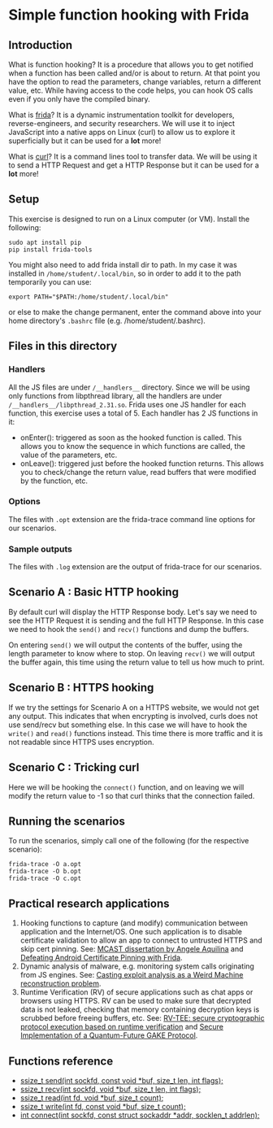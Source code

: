 # Simple function hooking with Frida

## Introduction
What is function hooking? It is a procedure that allows you to get notified when a function has been called and/or is about to return. At that point you have the option to read the parameters, change variables, return a different value, etc. While having access to the code helps, you can hook OS calls even if you only have the compiled binary.

What is [frida](https://frida.re)? It is a dynamic instrumentation toolkit for developers, reverse-engineers, and security researchers. We will use it to inject JavaScript into a native apps on Linux (curl) to allow us to explore it superficially but it can be used for a **lot** more!

What is [curl](https://curl.se/)? It is a command lines tool to transfer data. We will be using it to send a HTTP Request and get a HTTP Response but it can be used for a **lot** more!

## Setup 
This exercise is designed to run on a Linux computer (or VM). Install the following:

```
sudo apt install pip
pip install frida-tools
```

You might also need to add frida install dir to path. In my case it was installed in ```/home/student/.local/bin```, so in order to add it to the path temporarily you can use: 
```
export PATH="$PATH:/home/student/.local/bin"
```
or else to make the change permanent, enter the command above into your home directory's ```.bashrc``` file (e.g. /home/student/.bashrc).

## Files in this directory
### Handlers
All the JS files are under ```/__handlers__``` directory. Since we will be using only functions from libpthread library, all the handlers are under ```/__handlers__/libpthread_2.31.so```. Frida uses one JS handler for each function, this exercise uses a total of 5. Each handler has 2 JS functions in it:

- onEnter(): triggered as soon as the hooked function is called. This allows you to know the sequence in which functions are called, the value of the parameters, etc.
- onLeave(): triggered just before the hooked function returns. This allows you to check/change the return value, read buffers that were modified by the function, etc.

### Options
The files with ```.opt``` extension are the frida-trace command line options for our scenarios.

### Sample outputs
The files with ```.log``` extension are the output of frida-trace for our scenarios.

## Scenario A : Basic HTTP hooking
By default curl will display the HTTP Response body. Let's say we need to see the HTTP Request it is sending and the full HTTP Response. In this case we need to hook the ```send()``` and ```recv()``` functions and dump the buffers.

On entering ```send()``` we will output the contents of the buffer, using the length parameter to know where to stop. On leaving ```recv()``` we will output the buffer again, this time using the return value to tell us how much to print.

## Scenario B : HTTPS hooking
If we try the settings for Scenario A on a HTTPS website, we would not get any output. This indicates that when encrypting is involved, curls does not use send/recv but something else. In this case we will have to  hook the ```write()``` and ```read()``` functions instead. This time there is more traffic and it is not readable since HTTPS uses encryption. 

## Scenario C : Tricking curl
Here we will be hooking the ```connect()``` function, and on leaving we will modify the return value to -1 so that curl thinks that the connection failed.

## Running the scenarios
To run the scenarios, simply call one of the following (for the respective scenario):
```
frida-trace -O a.opt
frida-trace -O b.opt
frida-trace -O c.opt
```

## Practical research applications
1. Hooking functions to capture (and modify) communication between application and the Internet/OS. One such application is to disable certificate validation to allow an app to connect to untrusted HTTPS and skip cert pinning. See: [MCAST dissertation by Angele Aquilina](https://fb.watch/9gtabNlVvI/) and [Defeating Android Certificate Pinning with Frida](https://httptoolkit.tech/blog/frida-certificate-pinning/).
1. Dynamic analysis of malware, e.g. monitoring system calls originating from JS engines. See: [Casting exploit analysis as a Weird Machine reconstruction problem](https://arxiv.org/abs/2109.13100).
1. Runtime Verification (RV) of secure applications such as chat apps or browsers using HTTPS. RV can be used to make sure that decrypted data is not leaked, checking that memory containing decryption keys is scrubbed before freeing buffers, etc. See: [RV-TEE: secure cryptographic protocol execution based on runtime verification](https://link.springer.com/article/10.1007%2Fs11416-021-00391-1) and [Secure Implementation of a
Quantum-Future GAKE Protocol](http://staff.um.edu.mt/__data/assets/pdf_file/0006/479202/STM21.pdf).

## Functions reference
- [ssize_t send(int sockfd, const void *buf, size_t len, int flags);](https://man7.org/linux/man-pages/man2/send.2.html)
- [ssize_t recv(int sockfd, void *buf, size_t len, int flags);](https://man7.org/linux/man-pages/man2/recv.2.html)
- [ssize_t read(int fd, void *buf, size_t count);](https://man7.org/linux/man-pages/man2/read.2.html)
- [ssize_t write(int fd, const void *buf, size_t count);](https://man7.org/linux/man-pages/man2/write.2.html)
- [int connect(int sockfd, const struct sockaddr *addr, socklen_t addrlen);](https://man7.org/linux/man-pages/man2/connect.2.html)
